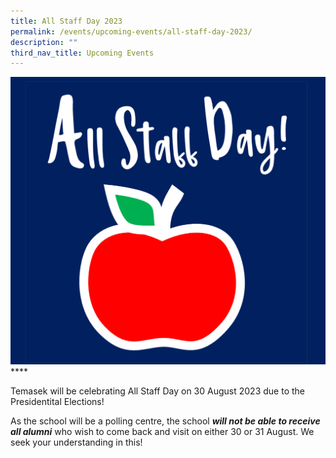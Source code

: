 ```yaml
---
title: All Staff Day 2023
permalink: /events/upcoming-events/all-staff-day-2023/
description: ""
third_nav_title: Upcoming Events
---
```

![](/images/all%20staff%20day.png)****

Temasek will be celebrating All Staff Day on 30 August 2023 due to the Presidentital Elections!

As the school will be a polling centre, the school ***will not be able to receive all alumni*** who wish to come back and visit on either 30 or 31 August. We seek your understanding in this!
